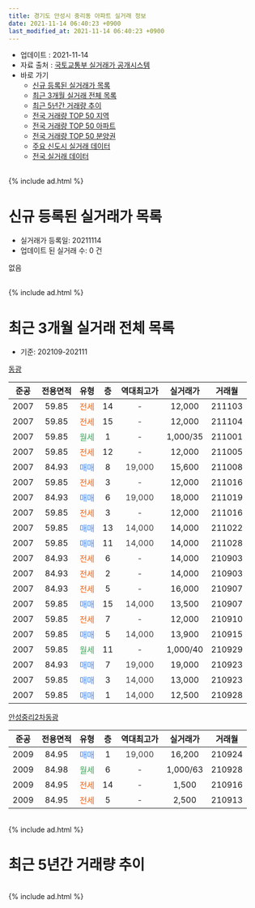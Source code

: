 ```yaml
---
title: 경기도 안성시 중리동 아파트 실거래 정보
date: 2021-11-14 06:40:23 +0900
last_modified_at: 2021-11-14 06:40:23 +0900
---
```


* 업데이트 : 2021-11-14
* 자료 출처 : [국토교통부 실거래가 공개시스템](http://rt.molit.go.kr)
* 바로 가기
    * [신규 등록된 실거래가 목록](#신규-등록된-실거래가-목록)
    * [최근 3개월 실거래 전체 목록](#최근-3개월-실거래-전체-목록)
    * [최근 5년간 거래량 추이](#최근-5년간-거래량-추이)
    * [전국 거래량 TOP 50 지역](https://inasie.github.io/apt-trade-info/최근-3개월-전국에서-가장-거래가-많이-발생한-지역)
    * [전국 거래량 TOP 50 아파트](https://inasie.github.io/apt-trade-info/최근-3개월-전국에서-가장-거래가-많이-발생한-아파트)
    * [전국 거래량 TOP 50 분양권](https://inasie.github.io/apt-trade-info/최근-3개월-전국에서-가장-거래가-많이-발생한-분양권)
    * [주요 신도시 실거래 데이터](https://inasie.github.io/apt-trade-info/주요-신도시)
    * [전국 실거래 데이터](https://inasie.github.io/apt-trade-info/전국)
<br>
{% include ad.html %}
<br>

# 신규 등록된 실거래가 목록
* 실거래가 등록일: 20211114
* 업데이트 된 실거래 수: 0 건

없음

<br>
{% include ad.html %}
<br>

# 최근 3개월 실거래 전체 목록
* 기준: 202109-202111


[동광](https://search.naver.com/search.naver?query=%EA%B2%BD%EA%B8%B0%EB%8F%84+%EC%95%88%EC%84%B1%EC%8B%9C+%EC%A4%91%EB%A6%AC%EB%8F%99+%EB%8F%99%EA%B4%91)

|준공|전용면적|유형|층|역대최고가|실거래가|거래월|
|:---:|:---:|:---:|:---:|:---:|:---:|:---:|
|2007|59.85|<span style="color:#ff5a00">전세</span>|14|<span style="color:#444444">-</span>|12,000|211103|
|2007|59.85|<span style="color:#ff5a00">전세</span>|15|<span style="color:#444444">-</span>|12,000|211104|
|2007|59.85|<span style="color:#34a853">월세</span>|1|<span style="color:#444444">-</span>|1,000/35|211001|
|2007|59.85|<span style="color:#ff5a00">전세</span>|12|<span style="color:#444444">-</span>|12,000|211005|
|2007|84.93|<span style="color:#4285f3">매매</span>|8|<span style="color:#444444">19,000</span>|15,600|211008|
|2007|59.85|<span style="color:#ff5a00">전세</span>|3|<span style="color:#444444">-</span>|12,000|211016|
|2007|84.93|<span style="color:#4285f3">매매</span>|6|<span style="color:#444444">19,000</span>|18,000|211019|
|2007|59.85|<span style="color:#ff5a00">전세</span>|3|<span style="color:#444444">-</span>|12,000|211016|
|2007|59.85|<span style="color:#4285f3">매매</span>|13|<span style="color:#444444">14,000</span>|14,000|211022|
|2007|59.85|<span style="color:#4285f3">매매</span>|11|<span style="color:#444444">14,000</span>|14,000|211028|
|2007|84.93|<span style="color:#ff5a00">전세</span>|6|<span style="color:#444444">-</span>|14,000|210903|
|2007|84.93|<span style="color:#ff5a00">전세</span>|2|<span style="color:#444444">-</span>|14,000|210903|
|2007|84.93|<span style="color:#ff5a00">전세</span>|5|<span style="color:#444444">-</span>|16,000|210907|
|2007|59.85|<span style="color:#4285f3">매매</span>|15|<span style="color:#444444">14,000</span>|13,500|210907|
|2007|59.85|<span style="color:#ff5a00">전세</span>|7|<span style="color:#444444">-</span>|12,000|210910|
|2007|59.85|<span style="color:#4285f3">매매</span>|5|<span style="color:#444444">14,000</span>|13,900|210915|
|2007|59.85|<span style="color:#34a853">월세</span>|11|<span style="color:#444444">-</span>|1,000/40|210929|
|2007|84.93|<span style="color:#4285f3">매매</span>|7|<span style="color:#444444">19,000</span>|19,000|210923|
|2007|59.85|<span style="color:#4285f3">매매</span>|3|<span style="color:#444444">14,000</span>|13,000|210923|
|2007|59.85|<span style="color:#4285f3">매매</span>|1|<span style="color:#444444">14,000</span>|12,500|210928|

[안성중리2차동광](https://search.naver.com/search.naver?query=%EA%B2%BD%EA%B8%B0%EB%8F%84+%EC%95%88%EC%84%B1%EC%8B%9C+%EC%A4%91%EB%A6%AC%EB%8F%99+%EC%95%88%EC%84%B1%EC%A4%91%EB%A6%AC2%EC%B0%A8%EB%8F%99%EA%B4%91)

|준공|전용면적|유형|층|역대최고가|실거래가|거래월|
|:---:|:---:|:---:|:---:|:---:|:---:|:---:|
|2009|84.95|<span style="color:#4285f3">매매</span>|1|<span style="color:#444444">19,000</span>|16,200|210924|
|2009|84.98|<span style="color:#34a853">월세</span>|6|<span style="color:#444444">-</span>|1,000/63|210928|
|2009|84.95|<span style="color:#ff5a00">전세</span>|14|<span style="color:#444444">-</span>|1,500|210916|
|2009|84.95|<span style="color:#ff5a00">전세</span>|5|<span style="color:#444444">-</span>|2,500|210913|


<br>
{% include ad.html %}
<br>

# 최근 5년간 거래량 추이


<div style="width:100%;">
    <canvas id="deal_progress" height="200"></canvas>
</div>

<script>
new Chart(document.getElementById("deal_progress"), {
    type: 'line',
    data: {
        labels: ['201611','201612','201701','201702','201703','201704','201705','201706','201707','201708','201709','201710','201711','201712','201801','201802','201803','201804','201805','201806','201807','201808','201809','201810','201811','201812','201901','201902','201903','201904','201905','201906','201907','201908','201909','201910','201911','201912','202001','202002','202003','202004','202005','202006','202007','202008','202009','202010','202011','202012','202101','202102','202103','202104','202105','202106','202107','202108','202109','202110','202111'],
        datasets: [{
            label: '매매',
            pointRadius: 1,
            data: [4, 1, 1, 7, 9, 9, 6, 5, 2, 2, 8, 2, 10, 3, 1, 5, 3, 2, 2, 4, 10, 4, 48, 3, 11, 17, 4, 3, 0, 7, 4, 2, 29, 1, 13, 26, 19, 85, 21, 20, 53, 39, 52, 78, 37, 35, 25, 81, 50, 67, 44, 37, 32, 60, 51, 15, 15, 11, 6, 4, 0],
            borderColor: "rgba(255, 201, 14, 1)",
            backgroundColor: "rgba(255, 201, 14, 0.5)",
            fill: false,
            lineTension: 0
        },{
            label: '전월세',
            pointRadius: 1,
            data: [0, 5, 4, 8, 5, 7, 9, 4, 4, 3, 8, 2, 9, 12, 10, 2, 9, 11, 11, 2, 5, 3, 2, 3, 5, 9, 17, 7, 8, 20, 13, 6, 5, 5, 5, 5, 4, 3, 8, 1, 2, 1, 7, 5, 9, 14, 14, 10, 18, 33, 17, 39, 38, 44, 57, 29, 11, 12, 8, 4, 2],
            borderColor: "rgba(0, 141, 185, 1)",
            backgroundColor: "rgba(0, 141, 185, 0.5)",
            fill: false,
            lineTension: 0
        }
        ]
    },
    options: {
        responsive: true,
        title: {
            display: false
        },
        tooltips: {
            mode: 'index',
            intersect: false
        },
        hover: {
            mode: 'nearest',
            intersect: true
        },
        scales: {
            xAxes: [{
                display: true,
                scaleLabel: {
                    display: true,
                    labelString: '년/월'
                }
            }],
            yAxes: [{
                display: true,
                ticks: {
                    suggestedMin: 0,
                },
                scaleLabel: {
                    display: true,
                    labelString: '실거래 수'
                }
            }]
        }
    }
});

</script>


<br>
{% include ad.html %}
<br>

